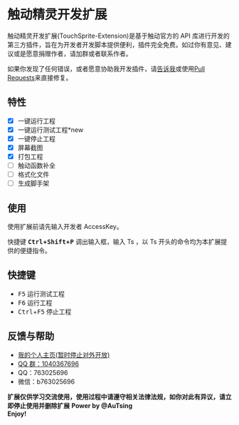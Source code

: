 # 触动精灵开发扩展

触动精灵开发扩展(TouchSprite-Extension)是基于触动官方的 API 库进行开发的第三方插件，旨在为开发者开发脚本提供便利，插件完全免费。如过你有意见、建议或是愿意捐赠作者，请加群或者联系作者。

如果你发现了任何错误，或者愿意协助我开发插件，请[告诉我](https://github.com/AuTsing/touchsprite-extension/issues)或使用[Pull Requests](https://github.com/AuTsing/touchsprite-extension/pulls)来直接修复。

## 特性

-   [x] 一键运行工程
-   [x] 一键运行测试工程\*new
-   [x] 一键停止工程
-   [x] 屏幕截图
-   [x] 打包工程
-   [ ] 触动函数补全
-   [ ] 格式化文件
-   [ ] 生成脚手架

## 使用

使用扩展前请先输入开发者 AccessKey。

快捷键 **<kbd>Ctrl</kbd>+<kbd>Shift</kbd>+<kbd>P</kbd>** 调出输入框，输入 Ts ，以 Ts 开头的命令均为本扩展提供的便捷指令。

## 快捷键

-   <kbd>F5</kbd> 运行测试工程
-   <kbd>F6</kbd> 运行工程
-   <kbd>Ctrl</kbd>+<kbd>F5</kbd> 停止工程

## 反馈与帮助

-   [我的个人主页(暂时停止对外开放)](http://atscript.tk)
-   [QQ 群：1040367696](http://shang.qq.com/wpa/qunwpa?idkey=4568016974574bb1af0fa76337d4d55dd9f16509238b1ff7c6f0e79655654d1b)
-   QQ：763025696
-   微信：b763025696

**扩展仅供学习交流使用，使用过程中请遵守相关法律法规，如你对此有异议，请立即停止使用并删除扩展**
**Power by @AuTsing**  
**Enjoy!**
